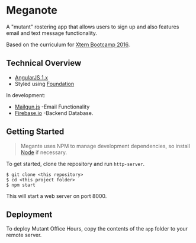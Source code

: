 # Meganote

A "mutant" rostering app that allows users to sign up and also features email and text message functionality.

Based on the curriculum for [Xtern Bootcamp 2016](http://bootcamp16.getfretless.com/).

## Technical Overview
 * [AngularJS 1.x](https://angularjs.org/)
 * Styled using [Foundation](http://foundation.zurb.com/)


 In development:
  * [Mailgun.js](https://www.npmjs.com/package/mailgun-js) -Email Functionality
  * [Firebase.io](https://firebase.google.com/) -Backend Database.



## Getting Started
> Megante uses NPM to manage development dependencies, so install [Node](https://nodejs.org/en/) if necessary.

To get started, clone the repository and run `http-server`.

```shell
$ git clone <this repository>
$ cd <this project folder>
$ npm start
```

This will start a web server on port 8000.

## Deployment

To deploy Mutant Office Hours, copy the contents of the `app` folder to your remote server.

